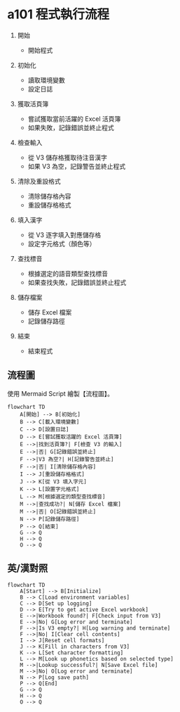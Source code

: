 # a101 程式執行流程

1. 開始

    - 開始程式

2. 初始化

    - 讀取環境變數
    - 設定日誌

3. 獲取活頁簿

   - 嘗試獲取當前活躍的 Excel 活頁簿
   - 如果失敗，記錄錯誤並終止程式

4. 檢查輸入

   - 從 V3 儲存格獲取待注音漢字
   - 如果 V3 為空，記錄警告並終止程式

5. 清除及重設格式

   - 清除儲存格內容
   - 重設儲存格格式

6. 填入漢字

   - 從 V3 逐字填入對應儲存格
   - 設定字元格式（顏色等）

7. 查找標音

   - 根據選定的語音類型查找標音
   - 如果查找失敗，記錄錯誤並終止程式

8. 儲存檔案

   - 儲存 Excel 檔案
   - 記錄儲存路徑

9. 結束

   - 結束程式

## 流程圖

使用 Mermaid Script 繪製【流程圖】。

```mermaid
flowchart TD
    A[開始] --> B[初始化]
    B --> C[載入環境變數]
    C --> D[設置日誌]
    D --> E[嘗試獲取活躍的 Excel 活頁簿]
    E -->|找到活頁簿?| F[檢查 V3 的輸入]
    E -->|否| G[記錄錯誤並終止]
    F -->|V3 為空?| H[記錄警告並終止]
    F -->|否| I[清除儲存格內容]
    I --> J[重設儲存格格式]
    J --> K[從 V3 填入字元]
    K --> L[設置字元格式]
    L --> M[根據選定的類型查找標音]
    M -->|查找成功?| N[儲存 Excel 檔案]
    M -->|否| O[記錄錯誤並終止]
    N --> P[記錄儲存路徑]
    P --> Q[結束]
    G --> Q
    H --> Q
    O --> Q
```

## 英/漢對照

```mermaid
flowchart TD
    A[Start] --> B[Initialize]
    B --> C[Load environment variables]
    C --> D[Set up logging]
    D --> E[Try to get active Excel workbook]
    E -->|Workbook found?| F[Check input from V3]
    E -->|No| G[Log error and terminate]
    F -->|Is V3 empty?| H[Log warning and terminate]
    F -->|No| I[Clear cell contents]
    I --> J[Reset cell formats]
    J --> K[Fill in characters from V3]
    K --> L[Set character formatting]
    L --> M[Look up phonetics based on selected type]
    M -->|Lookup successful?| N[Save Excel file]
    M -->|No| O[Log error and terminate]
    N --> P[Log save path]
    P --> Q[End]
    G --> Q
    H --> Q
    O --> Q
```
